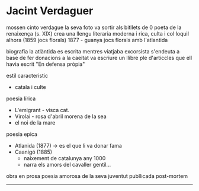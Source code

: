 # Jacint Verdaguer
mossen cinto verdague
la seva foto va sortir als bitllets de 0
poeta de la renaixença (s. XIX)
crea una llengu literaria moderna i rica, culta i col·loquil alhora
(1859 jocs florals)
1877 - guanya jocs florals amb l'atlantida

biografia
la atlàntida es escrita mentres viatjaba 
excorsista
s'endeuta a base de fer donacions a la caeitat
va escriure un llibre ple d'articcles que ell havia escrit "En defensa pròpia"

estil caracteristic
- catala i culte

poesia lírica
- L'emigrant - visca cat.
- Virolai - rosa d'abril morena de la sea
- el noi de la mare

poesia epica
- Atlanida (1877) -> es el que li va donar fama
- Caanigó (1885)
	- naixement de catalunya any 1000
	- narra els amors del cavaller gentil...

obra en prosa
	poesia amorosa de la seva juventut publlicada post-mortem
___